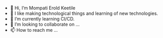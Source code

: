 - 👋 Hi, I’m Mompati Erold Keetile
- 👀 I like making technological things and learning of new technologies.
- 🌱 I’m currently learning CI/CD.
- 💞️ I’m looking to collaborate on ...
- 📫 How to reach me ...

<!---
Patco-Erold/Patco-Erold is a ✨ special ✨ repository because its `README.md` (this file) appears on your GitHub profile.
You can click the Preview link to take a look at your changes.
--->
